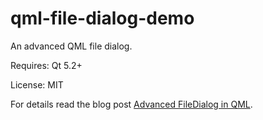 qml-file-dialog-demo
====================

An advanced QML file dialog.

Requires: Qt 5.2+

License: MIT

For details read the blog post [Advanced FileDialog in QML](http://kullo.net/blog/advanced-filedialog-in-qml/).
